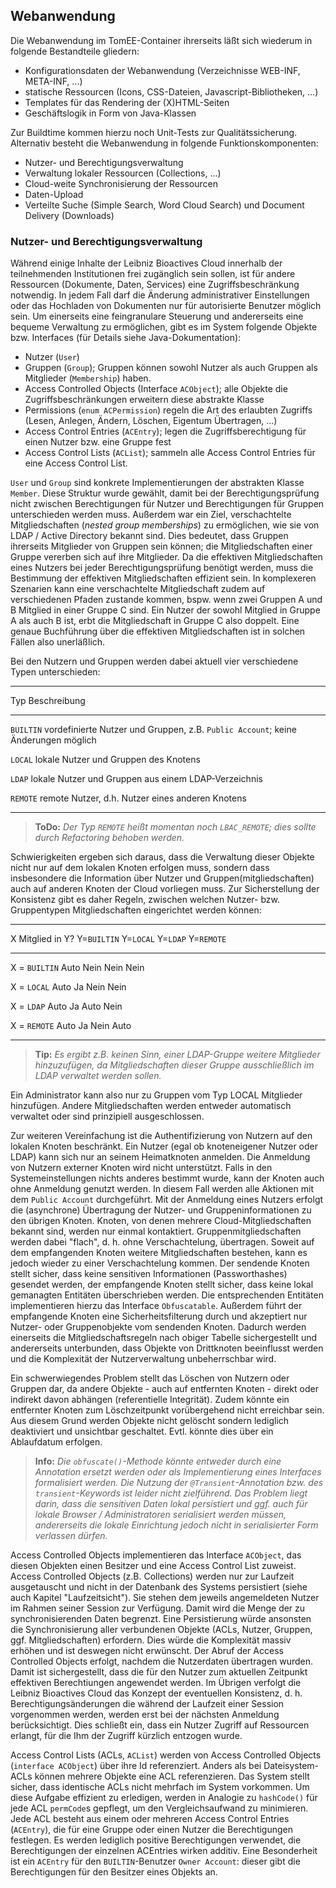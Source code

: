 ## Webanwendung
Die Webanwendung im TomEE-Container ihrerseits läßt sich wiederum in folgende Bestandteile gliedern:

* Konfigurationsdaten der Webanwendung (Verzeichnisse WEB-INF, META-INF, ...)
* statische Ressourcen (Icons, CSS-Dateien, Javascript-Bibliotheken, ...)
* Templates für das Rendering der (X)HTML-Seiten
* Geschäftslogik in Form von Java-Klassen

Zur Buildtime kommen hierzu noch Unit-Tests zur Qualitätssicherung. Alternativ besteht die Webanwendung in folgende Funktionskomponenten:

* Nutzer- und Berechtigungsverwaltung
* Verwaltung lokaler Ressourcen (Collections, ...)
* Cloud-weite Synchronisierung der Ressourcen
* Daten-Upload
* Verteilte Suche (Simple Search, Word Cloud Search) und Document Delivery (Downloads)

###  Nutzer- und Berechtigungsverwaltung
Während einige Inhalte der Leibniz Bioactives Cloud innerhalb der teilnehmenden Institutionen frei zugänglich sein sollen, ist für andere Ressourcen (Dokumente, Daten, Services) eine Zugriffsbeschränkung notwendig. In jedem Fall darf die Änderung administrativer Einstellungen oder das Hochladen von Dokumenten nur für autorisierte Benutzer möglich sein. Um einerseits eine feingranulare Steuerung und andererseits eine bequeme Verwaltung zu ermöglichen, gibt es im System folgende Objekte bzw. Interfaces (für Details siehe Java-Dokumentation):

* Nutzer (`User`)
* Gruppen (`Group`); Gruppen können sowohl Nutzer als auch Gruppen als Mitglieder (`Membership`) haben.
* Access Controlled Objects (Interface `ACObject`); alle Objekte die Zugriffsbeschränkungen erweitern diese abstrakte Klasse
* Permissions (`enum ACPermission`) regeln die Art des erlaubten Zugriffs (Lesen, Anlegen, Ändern, Löschen, Eigentum Übertragen, ...)
* Access Control Entries (`ACEntry`); legen die Zugriffsberechtigung für einen Nutzer bzw. eine Gruppe fest
* Access Control Lists (`ACList`); sammeln alle Access Control Entries für eine Access Control List. 

`User` und `Group` sind konkrete Implementierungen der abstrakten Klasse `Member`. Diese Struktur wurde gewählt, damit bei der Berechtigungsprüfung nicht zwischen Berechtigungen für Nutzer und Berechtigungen für Gruppen unterschieden werden muss. Außerdem war ein Ziel, verschachtelte Mitgliedschaften (_nested group memberships_) zu ermöglichen, wie sie von LDAP / Active Directory bekannt sind.  Dies bedeutet, dass Gruppen ihrerseits Mitglieder von Gruppen sein können; die Mitgliedschaften einer Gruppe vererben sich auf ihre Mitglieder. Da die effektiven Mitgliedschaften eines Nutzers bei jeder Berechtigungsprüfung benötigt werden, muss die Bestimmung der effektiven Mitgliedschaften effizient sein. In komplexeren Szenarien kann eine verschachtelte Mitgliedschaft zudem auf verschiedenen Pfaden zustande kommen, bspw. wenn zwei Gruppen A und B Mitglied in einer Gruppe C sind. Ein Nutzer der sowohl Mitglied in Gruppe A als auch B ist, erbt die Mitgliedschaft in Gruppe C also doppelt. Eine genaue Buchführung über die effektiven Mitgliedschaften ist in solchen Fällen also unerläßlich.

Bei den Nutzern und Gruppen werden dabei aktuell vier verschiedene Typen unterschieden:


---------- -----------------------------------------------------
 Typ       Beschreibung
---------- -----------------------------------------------------
`BUILTIN`   vordefinierte Nutzer und Gruppen, 
            z.B. `Public Account`; keine Änderungen möglich

`LOCAL`     lokale Nutzer und Gruppen des Knotens

`LDAP`      lokale Nutzer und Gruppen aus einem LDAP-Verzeichnis  

`REMOTE`    remote Nutzer, d.h. Nutzer eines anderen Knotens
---------- -----------------------------------------------------

> **ToDo:** _Der Typ `REMOTE` heißt momentan noch `LBAC_REMOTE`; dies sollte durch Refactoring behoben werden._

Schwierigkeiten ergeben sich daraus, dass die Verwaltung dieser Objekte nicht nur auf dem lokalen Knoten erfolgen muss, sondern dass insbesondere die Information über Nutzer und Gruppen(mitgliedschaften) auch auf anderen Knoten der Cloud vorliegen muss. Zur Sicherstellung der Konsistenz gibt es daher Regeln, zwischen welchen Nutzer- bzw. Gruppentypen Mitgliedschaften eingerichtet werden können:

------------------- ------------ ---------- ---------  -----------
X Mitglied in Y?    Y=`BUILTIN`  Y=`LOCAL`  Y=`LDAP`   Y=`REMOTE`
------------------- ------------ ---------- ---------  -----------
X = `BUILTIN`        Auto         Nein      Nein        Nein

X = `LOCAL`          Auto         Ja        Nein        Nein

X = `LDAP`           Auto         Ja        Auto        Nein

X = `REMOTE`         Auto         Ja        Nein        Auto

------------------- ------------ ---------- ---------  -----------

> **Tip:** _Es ergibt z.B. keinen Sinn, einer LDAP-Gruppe weitere Mitglieder hinzuzufügen, da Mitgliedschaften dieser Gruppe ausschließlich im LDAP verwaltet werden sollen._

Ein Administrator kann also nur zu Gruppen vom Typ LOCAL Mitglieder hinzufügen. Andere Mitgliedschaften werden entweder automatisch verwaltet oder sind prinzipiell ausgeschlossen.

Zur weiteren Vereinfachung ist die Authentifizierung von Nutzern auf den lokalen Knoten beschränkt. Ein Nutzer (egal ob knoteneigener Nutzer oder LDAP) kann sich nur an seinem Heimatknoten anmelden. Die Anmeldung von Nutzern externer Knoten wird nicht unterstützt. Falls in den Systemeinstellungen nichts anderes bestimmt wurde, kann der Knoten auch ohne Anmeldung genutzt werden. In diesem Fall werden alle Aktionen mit dem `Public Account` durchgeführt. Mit der Anmeldung eines Nutzers erfolgt die (asynchrone) Übertragung der Nutzer- und Gruppeninformationen zu den übrigen Knoten. Knoten, von denen mehrere Cloud-Mitgliedschaften bekannt sind, werden nur einmal kontaktiert. Gruppenmitgliedschaften werden dabei "flach", d. h. ohne Verschachtelung, übertragen. Soweit auf dem empfangenden Knoten weitere Mitgliedschaften bestehen, kann es jedoch wieder zu einer Verschachtelung kommen. Der sendende Knoten stellt sicher, dass keine sensitiven Informationen (Passworthashes) gesendet werden, der empfangende Knoten stellt sicher, dass keine lokal gemanagten Entitäten überschrieben werden. Die entsprechenden Entitäten implementieren hierzu das Interface `Obfuscatable`. Außerdem führt der empfangende Knoten eine Sicherheitsfilterung durch und akzeptiert nur Nutzer- oder Gruppenobjekte vom sendenden Knoten. Dadurch werden einerseits die Mitgliedschaftsregeln nach obiger Tabelle sichergestellt und andererseits unterbunden, dass Objekte von Drittknoten beeinflusst werden und die Komplexität der Nutzerverwaltung unbeherrschbar wird.

Ein schwerwiegendes Problem stellt das Löschen von Nutzern oder Gruppen dar, da andere Objekte - auch auf entfernten Knoten - direkt oder indirekt davon abhängen (referentielle Integrität). Zudem könnte ein entfernter Knoten zum Löschzeitpunkt vorübergehend nicht erreichbar sein. Aus diesem Grund werden Objekte nicht gelöscht sondern lediglich deaktiviert und unsichtbar geschaltet. Evtl. könnte dies über ein Ablaufdatum erfolgen.

> **Info:** _Die `obfuscate()`-Methode könnte entweder durch eine Annotation ersetzt werden oder als Implementierung eines Interfaces formalisiert werden. Die Nutzung der `@Transient`-Annotation bzw. des `transient`-Keywords ist leider nicht zielführend. Das Problem liegt darin, dass die sensitiven Daten lokal persistiert und ggf. auch für lokale Browser / Administratoren serialisiert werden müssen, andererseits die lokale Einrichtung jedoch nicht in serialisierter Form verlassen dürfen._

Access Controlled Objects implementieren das Interface `ACObject`, das diesen Objekten einen Besitzer und eine Access Control List zuweist. Access Controlled Objects (z.B. Collections) werden nur zur Laufzeit ausgetauscht und nicht in der Datenbank des Systems persistiert (siehe auch Kapitel "Laufzeitsicht"). Sie stehen dem jeweils angemeldeten Nutzer im Rahmen seiner Session zur Verfügung. Damit wird die Menge der zu synchronisierenden Daten begrenzt. Eine Persistierung würde ansonsten die Synchronisierung aller verbundenen Objekte (ACLs, Nutzer, Gruppen, ggf. Mitgliedschaften) erfordern. Dies würde die Komplexität massiv erhöhen und ist deswegen nicht erwünscht. Der Abruf der Access Controlled Objects erfolgt, nachdem die Nutzerdaten übertragen wurden. Damit ist sichergestellt, dass die für den Nutzer zum aktuellen Zeitpunkt effektiven Berechtiungen angewendet werden. Im Übrigen verfolgt die Leibniz Bioactives Cloud das Konzept der eventuellen Konsistenz, d. h. Berechtigungsänderungen die während der Laufzeit einer Session vorgenommen werden, werden erst bei der nächsten Anmeldung berücksichtigt. Dies schließt ein, dass ein Nutzer Zugriff auf Ressourcen erlangt, für die Ihm der Zugriff kürzlich entzogen wurde.

Access Control Lists (ACLs, `ACList`) werden von Access Controlled Objects (`interface ACObject`) über ihre Id referenziert. Anders als bei Dateisystem-ACLs können mehrere Objekte eine ACL referenzieren. Das System stellt sicher, dass identische ACLs nicht mehrfach im System vorkommen. Um diese Aufgabe effizient zu erledigen, werden in Analogie zu `hashCode()` für jede ACL `permCode`s gepflegt, um den Vergleichsaufwand zu minimieren. Jede ACL besteht aus einem oder mehreren Access Control Entries (`ACEntry`), die für eine Gruppe oder einen Nutzer die Berechtigungen festlegen. Es werden lediglich positive Berechtigungen verwendet, die Berechtigungen der einzelnen ACEntries wirken additiv. Eine Besonderheit ist ein `ACEntry` für den `BUILTIN`-Benutzer `Owner Account`: dieser gibt die Berechtigungen für den Besitzer eines Objekts an.

